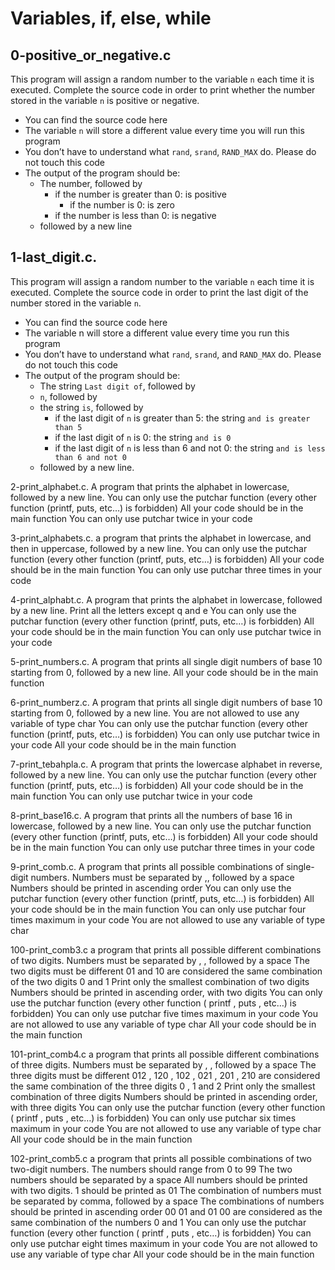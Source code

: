 # Variables, if, else, while

## 0-positive_or_negative.c
This program will assign a random number to the variable `n` each time it is
executed. Complete the source code in order to print whether the number
stored in the variable `n` is positive or negative.
- You can find the source code here
- The variable `n` will store a different value every time you will run this program
- You don’t have to understand what `rand`, `srand`, `RAND_MAX` do. Please
  do not touch this code
- The output of the program should be:
	- The number, followed by
		- if the number is greater than 0: is positive
	        - if the number is 0: is zero
		- if the number is less than 0: is negative
	- followed by a new line

## 1-last_digit.c. 
This program will assign a random number to the variable `n` each time it is
executed. Complete the source code in order to print the last digit of the
number stored in the variable `n`.
- You can find the source code here
- The variable n will store a different value every time you run this program
- You don’t have to understand what `rand`, `srand`, and `RAND_MAX` do. Please
  do not touch this code
- The output of the program should be:
	- The string `Last digit of`, followed by
	- `n`, followed by
	- the string `is`, followed by
		- if the last digit of `n` is greater than 5: the string `and is greater than 5`
		- if the last digit of `n` is 0: the string `and is 0`
		- if the last digit of `n` is less than 6 and not 0: the string `and is less than 6 and not 0`
	- followed by a new line.

2-print_alphabet.c. A program that prints the alphabet in lowercase, followed by a new line.
	You can only use the putchar function (every other function (printf, puts, etc…) is forbidden)
		All your code should be in the main function
		You can only use putchar twice in your code

3-print_alphabets.c. a program that prints the alphabet in lowercase, and then in uppercase, followed by a new line.
	You can only use the putchar function (every other function (printf, puts, etc…) is forbidden)
	All your code should be in the main function
	You can only use putchar three times in your code

4-print_alphabt.c. A program that prints the alphabet in lowercase, followed by a new line.
		Print all the letters except q and e
		You can only use the putchar function (every other function (printf, puts, etc…) is forbidden)
		All your code should be in the main function
		You can only use putchar twice in your code

5-print_numbers.c. A program that prints all single digit numbers of base 10 starting from 0, followed by a new line.
	All your code should be in the main function

6-print_numberz.c. A program that prints all single digit numbers of base 10 starting from 0, followed by a new line.
	You are not allowed to use any variable of type char
	You can only use the putchar function (every other function (printf, puts, etc…) is forbidden)
	You can only use putchar twice in your code
	All your code should be in the main function

7-print_tebahpla.c. A program that prints the lowercase alphabet in reverse, followed by a new line.
	You can only use the putchar function (every other function (printf, puts, etc…) is forbidden)
	All your code should be in the main function
	You can only use putchar twice in your code

8-print_base16.c. A program that prints all the numbers of base 16 in lowercase, followed by a new line.
	You can only use the putchar function (every other function (printf, puts, etc…) is forbidden)
	All your code should be in the main function
	You can only use putchar three times in your code

9-print_comb.c. A program that prints all possible combinations of single-digit numbers.
	Numbers must be separated by ,, followed by a space
	Numbers should be printed in ascending order
	You can only use the putchar function (every other function (printf, puts, etc…) is forbidden)
	All your code should be in the main function
	You can only use putchar four times maximum in your code
	You are not allowed to use any variable of type char

100-print_comb3.c
a program that prints all possible different combinations of two digits.
Numbers must be separated by , , followed by a space
The two digits must be different
01 and 10 are considered the same combination of the two digits 0 and 1
Print only the smallest combination of two digits
Numbers should be printed in ascending order, with two digits
You can only use the putchar function (every other function ( printf , puts , etc…) is forbidden)
	You can only use putchar five times maximum in your code
	You are not allowed to use any variable of type char
	All your code should be in the main function

101-print_comb4.c
a program that prints all possible different combinations of three digits.
Numbers must be separated by , , followed by a space
The three digits must be different
012 , 120 , 102 , 021 , 201 , 210 are considered the same combination of the three digits 0 , 1 and 2
Print only the smallest combination of three digits
Numbers should be printed in ascending order, with three digits
You can only use the putchar function (every other function ( printf , puts , etc…) is forbidden)
	You can only use putchar six times maximum in your code
	You are not allowed to use any variable of type char
	All your code should be in the main function

102-print_comb5.c
 a program that prints all possible combinations of two two-digit numbers.
 The numbers should range from 0 to 99
 The two numbers should be separated by a space
 All numbers should be printed with two digits. 1 should be printed as 01
 The combination of numbers must be separated by comma, followed by a space
 The combinations of numbers should be printed in ascending order
 00 01 and 01 00 are considered as the same combination of the numbers 0 and 1
 You can only use the putchar function (every other function ( printf , puts , etc…) is forbidden)
	You can only use putchar eight times maximum in your code
	You are not allowed to use any variable of type char
	All your code should be in the main function

